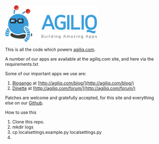 ![Agiliq](https://github.com/agiliq/agiliq/raw/master/branding/logo_300.png)

This is all the code which powers [agiliq.com](http://agiliq.com/).

A number of our apps are available at the agiliq.com site, and here via the requirements.txt

Some of our important apps we use are:

1. [Blogango](https://github.com/agiliq/django-blogango) at [http://agiliq.com/blog/](http://agiliq.com/blog/)
2. [Dinette](https://github.com/agiliq/Dinette) at [http://agiliq.com/forum/](http://agiliq.com/forum/)

Patches are welcome and gratefully accepted, for this site and everything else on our [Github](http://github.com/agiliq).

How to use this

1. Clone this repo.
2. mkdir logs
3. cp localsettings.example.py localsettings.py
4.
